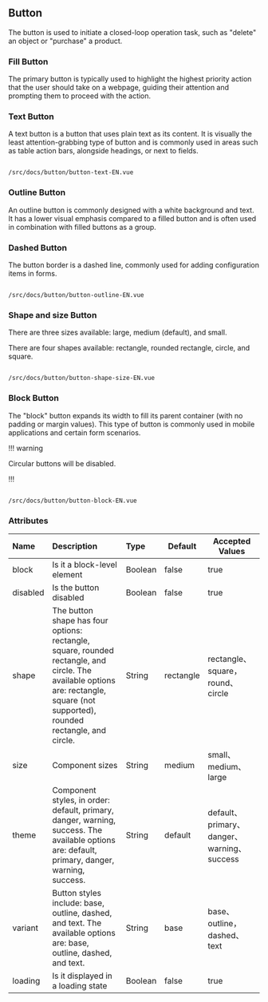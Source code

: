## Button

The button is used to initiate a closed-loop operation task, such as "delete" an object or "purchase" a product.

### Fill Button

The primary button is typically used to highlight the highest priority action that the user should take on a webpage, guiding their attention and prompting them to proceed with the action.

### Text Button

A text button is a button that uses plain text as its content. It is visually the least attention-grabbing type of button and is commonly used in areas such as table action bars, alongside headings, or next to fields.

``` yhht-plus-demo

/src/docs/button/button-text-EN.vue

```

### Outline Button

An outline button is commonly designed with a white background and text. It has a lower visual emphasis compared to a filled button and is often used in combination with filled buttons as a group.

### Dashed Button

The button border is a dashed line, commonly used for adding configuration items in forms. 

``` yhht-plus-demo

/src/docs/button/button-outline-EN.vue

```
### Shape and size Button

There are three sizes available: large, medium (default), and small.

There are four shapes available: rectangle, rounded rectangle, circle, and square. 

``` yhht-plus-demo

/src/docs/button/button-shape-size-EN.vue

```

### Block Button

The "block" button expands its width to fill its parent container (with no padding or margin values). This type of button is commonly used in mobile applications and certain form scenarios.

!!! warning 

Circular buttons will be disabled.

!!!

``` yhht-plus-demo

/src/docs/button/button-block-EN.vue

```


### Attributes

| Name     | Description                                                         | Type    | Default    | Accepted Values                                     |
| :------- | :----------------------------------------------------------- | :------ | --------- | ------------------------------------------ |
| block    | Is it a block-level element                                               | Boolean | false     | true                                       |
| disabled | Is the button disabled                                                 | Boolean | false     | true                                       |
| shape    | The button shape has four options: rectangle, square, rounded rectangle, and circle. The available options are: rectangle, square (not supported), rounded rectangle, and circle.  | String  | rectangle | rectangle、square，round、circle           |
| size     | Component sizes                                      | String  | medium    | small、medium、large                       |
| theme    | Component styles, in order: default, primary, danger, warning, success. The available options are: default, primary, danger, warning, success. | String  | default   | default、primary、danger、warning、success |
| variant  | Button styles include: base, outline, dashed, and text. The available options are: base, outline, dashed, and text. | String  | base      | base、outline，dashed、text                |
| loading  | Is it displayed in a loading state         | Boolean | false     | true                                       |


